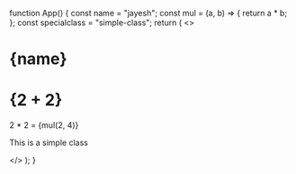 function App() {
  const name = "jayesh";
  const mul = (a, b) => {
    return a * b;
  };
  const specialclass = "simple-class";
  return (
    <>
      <h1>{name}</h1>
      <h1>{2 + 2}</h1>
      <p>2 * 2 = {mul(2, 4)}</p>
      <p className={specialclass}>This is a simple class</p>
    </>
  );
}
